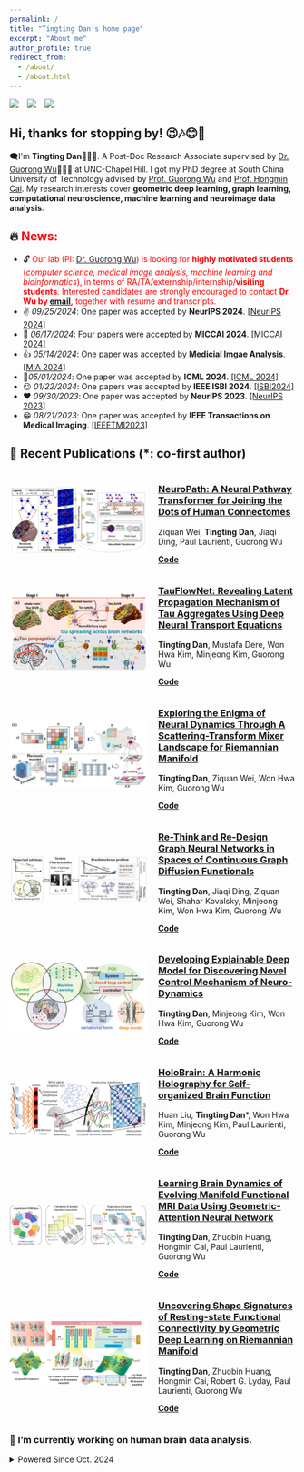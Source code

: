 ```yaml
---
permalink: /
title: "Tingting Dan's home page"
excerpt: "About me"
author_profile: true
redirect_from: 
  - /about/
  - /about.html
---
```


[![](https://img.shields.io/badge/GoogleScholar-T._Dan-lightblue?style=social&logo=googlescholar)](https://scholar.google.com/citations?hl=en&user=FMcmg0gAAAAJ&view_op) &ensp;
[![](https://img.shields.io/badge/arXiv-T._Dan-B31B1B?style=social&logo=arxiv)](https://arxiv.org/search/q-bio?searchtype=author&query=Dan%2C+T) &ensp;
[![](https://img.shields.io/badge/ResearchGate-T.%20Dan-lightgrey?style=social&logo=researchgate)](https://www.researchgate.net/profile/Tingting-Dan) &ensp;

## Hi, thanks for stopping by! 😉🎶😊🎈

🗨️I'm **Tingting Dan**👧👩‍🎓. A Post-Doc Research Associate supervised by [Dr. Guorong Wu](https://www.acmlab.org/team)👨👨‍🎓 at UNC-Chapel Hill. I got my PhD degree at South China University of Technology advised by [Prof. Guorong Wu](https://scholar.google.com/citations?user=XVsMB2kAAAAJ&hl=en) and [Prof. Hongmin Cai](https://scholar.google.com.hk/citations?user=B2BWq_EAAAAJ&hl=zh-CN). My research interests cover **geometric deep learning, graph learning, computational neuroscience, machine learning and neuroimage data analysis**.

## 🔥 <span style="color:red">**News:**</span>
 - 🔓 <span style="color:red"> Our lab (PI: [Dr. Guorong Wu](https://www.acmlab.org/team)) is looking for **highly motivated students** (*computer science, medical image analysis, machine learning and bioinformatics*), in terms of RA/TA/externship/internship/**visiting students**. Interested candidates are strongly encouraged to contact **Dr. Wu by [email](grwu@med.unc.edu),** together with resume and transcripts.</span>
 - ✌️ _09/25/2024_: One paper was accepted by **NeurIPS 2024**. [[NeurIPS 2024]](https://www.researchgate.net/publication/384365261_NeuroPath_A_Neural_Pathway_Transformer_for_Joining_the_Dots_of_Human_Connectomes)
 - 🎉 _06/17/2024_: Four papers were accepted by **MICCAI 2024**. [[MICCAI 2024]](https://www.sciencedirect.com/science/article/abs/pii/S136184152400135X)
 - 👍 _05/14/2024_: One paper was accepted by **Medicial Imgae Analysis**. [[MIA 2024]](https://www.sciencedirect.com/science/article/abs/pii/S136184152400135X)
 - 🤞_05/01/2024_: One paper was accepted by **ICML 2024**. [[ICML 2024]](https://scholar.google.com/citations?view_op=view_citation&hl=en&user=FMcmg0gAAAAJ&sortby=pubdate&citft=1&citft=2&citft=3&email_for_op=dandycn721%40gmail.com&citation_for_view=FMcmg0gAAAAJ:k_IJM867U9cC)
 - 😉 _01/22/2024_: One papers was accepted by **IEEE ISBI 2024**. [[ISBI2024]](http://2023.biomedicalimaging.org/en/)
 - ❤️ _09/30/2023_: One paper was accepted by **NeurIPS 2023**. [[NeurIPS 2023]](https://www.researchgate.net/publication/372074848_Re-Think_and_Re-Design_Graph_Neural_Networks_in_Spaces_of_Continuous_Graph_Diffusion_Functionals)
- 😁 _08/21/2023_: One paper was accepted by **IEEE Transactions on Medical Imaging**. [[IEEETMI2023]](https://ieeexplore.ieee.org/abstract/document/10233889)


## 📝 Recent Publications (*: co-first author) 

<div style="display: flex; align-items: center;">
  <div style="flex: 1;">
    <img src="images/Neuropath.png" alt="Description" style="width: 100%;">
  </div>
  <div style="flex: 1; margin-left: 20px;">
    <h3><a href="https://www.researchgate.net/publication/384365261_NeuroPath_A_Neural_Pathway_Transformer_for_Joining_the_Dots_of_Human_Connectomes">NeuroPath: A Neural Pathway Transformer for Joining the Dots of Human Connectomes</a></h3>
    <p>Ziquan Wei, <strong>Tingting Dan</strong>, Jiaqi Ding, Paul Laurienti, Guorong Wu</p>
    <p><a href="https://anonymous.4open.science/r/neuro_detour-47E1/"><strong>Code</strong></a></p>
  </div>
</div>


<div style="display: flex; align-items: center;">
  <div style="flex: 1;">
    <img src="images/tau.png" alt="Description" style="width: 100%;">
  </div>
  <div style="flex: 1; margin-left: 20px;">
    <h3><a href="https://www.sciencedirect.com/science/article/abs/pii/S136184152400135X">TauFlowNet: Revealing Latent Propagation Mechanism of Tau Aggregates Using Deep Neural Transport Equations</a></h3>
    <p><strong>Tingting Dan</strong>, Mustafa Dere, Won Hwa Kim, Minjeong Kim, Guorong Wu</p>
    <p><a href="https://anonymous.4open.science/r/neuro_detour-47E1/"><strong>Code</strong></a></p>

  </div>
</div>

<div style="display: flex; align-items: center;">
  <div style="flex: 1;">
    <img src="images/ICML2024.png" alt="Description" style="width: 100%;">
  </div>
  <div style="flex: 1; margin-left: 20px;">
    <h3><a href="https://www.researchgate.net/publication/380906541_Exploring_the_Enigma_of_Neural_Dynamics_Through_A_Scattering-Transform_Mixer_Landscape_for_Riemannian_Manifold">Exploring the Enigma of Neural Dynamics Through A Scattering-Transform Mixer Landscape for Riemannian Manifold</a></h3>
    <p><strong>Tingting Dan</strong>, Ziquan Wei, Won Hwa Kim, Guorong Wu</p>
    <p><a href="https://github.com/Dandy5721/ICML2024"><strong>Code</strong></a></p>

  </div>
</div>

<div style="display: flex; align-items: center;">
  <div style="flex: 1;">
    <img src="images/nips.png" alt="Description" style="width: 100%;">
  </div>
  <div style="flex: 1; margin-left: 20px;">
    <h3><a href="https://proceedings.neurips.cc/paper_files/paper/2023/hash/b9fd027eb16434174b8bb3d3b18110af-Abstract-Conference.html">Re-Think and Re-Design Graph Neural Networks in Spaces of Continuous Graph Diffusion Functionals</a></h3>
    <p><strong>Tingting Dan</strong>, Jiaqi Ding, Ziquan Wei, Shahar Kovalsky, Minjeong Kim, Won Hwa Kim, Guorong Wu</p>
    <p><a href="https://github.com/Dandy5721/GNN-PDE-COV"><strong>Code</strong></a></p>

  </div>
</div>

<div style="display: flex; align-items: center;">
  <div style="flex: 1;">
    <img src="images/tmi.png" alt="Description" style="width: 100%;">
  </div>
  <div style="flex: 1; margin-left: 20px;">
    <h3><a href="https://www.researchgate.net/publication/373488429_Developing_Explainable_Deep_Model_for_Discovering_Novel_Control_Mechanism_of_Neuro-Dynamics">Developing Explainable Deep Model for Discovering Novel Control Mechanism of Neuro-Dynamics</a></h3>
    <p><strong>Tingting Dan</strong>, Minjeong Kim, Won Hwa Kim, Guorong Wu</p>
    <p><a href="https://anonymous.4open.science/r/neuro_detour-47E1/"><strong>Code</strong></a></p>

  </div>
</div>

<div style="display: flex; align-items: center;">
  <div style="flex: 1;">
    <img src="images/ipmi.png" alt="Description" style="width: 100%;">
  </div>
  <div style="flex: 1; margin-left: 20px;">
    <h3><a href="https://www.researchgate.net/publication/371407063_HoloBrain_A_Harmonic_Holography_for_Self-organized_Brain_Function">HoloBrain: A Harmonic Holography for Self-organized Brain Function</a></h3>
    <p>Huan Liu, <strong>Tingting Dan</strong>*, Won Hwa Kim, Minjeong Kim, Paul Laurienti, Guorong Wu</p>
    <p><a href="https://anonymous.4open.science/r/neuro_detour-47E1/"><strong>Code</strong></a></p>

  </div>
</div>

<div style="display: flex; align-items: center;">
  <div style="flex: 1;">
    <img src="images/tmi2.png" alt="Description" style="width: 100%;">
  </div>
  <div style="flex: 1; margin-left: 20px;">
    <h3><a href="https://ieeexplore.ieee.org/stamp/stamp.jsp?tp=&arnumber=9761822">Learning Brain Dynamics of Evolving Manifold Functional MRI Data Using Geometric-Attention Neural Network</a></h3>
    <p><strong>Tingting Dan</strong>, Zhuobin Huang, Hongmin Cai, Paul Laurienti, Guorong Wu </p>
    <p><a href="https://github.com/Dandy5721/Geometric-attention-neural-network"><strong>Code</strong></a></p>

  </div>
</div>

<div style="display: flex; align-items: center;">
  <div style="flex: 1;">
    <img src="images/hbm.png" alt="Description" style="width: 100%;">
  </div>
  <div style="flex: 1; margin-left: 20px;">
    <h3><a href="https://onlinelibrary.wiley.com/doi/full/10.1002/hbm.25897">Uncovering Shape Signatures of Resting-state Functional Connectivity by Geometric Deep Learning on Riemannian Manifold</a></h3>
    <p><strong>Tingting Dan</strong>, Zhuobin Huang, Hongmin Cai, Robert G. Lyday, Paul Laurienti, Guorong Wu</p>
    <p><a href="https://github.com/Dandy5721/GeoNet4Net"><strong>Code</strong></a></p>

  </div>
</div>

### 🔭 I’m currently working on human brain data analysis.

<details>
<summary>Powered Since Oct. 2024</summary>
<a href="https://hits.seeyoufarm.com"><img src="https://hits.seeyoufarm.com/api/count/incr/badge.svg?url=https%3A%2F%2Fziquanw.com&count_bg=%2379C83D&title_bg=%23555555&icon=&icon_color=%23E7E7E7&title=%F0%9F%8F%A0Visits++&edge_flat=false"/></a>
</details>
